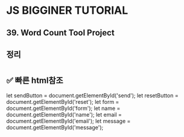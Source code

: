 # JS BIGGINER TUTORIAL 
## 39. Word Count Tool Project
  
## 정리

#
## ✅ 빠른 html참조 
let sendButton = document.getElementById('send');
let resetButton = document.getElementById('reset');
let form = document.getElementById('form');
let name = document.getElementById('name');
let email = document.getElementById('email');
let message = document.getElementById('message');
